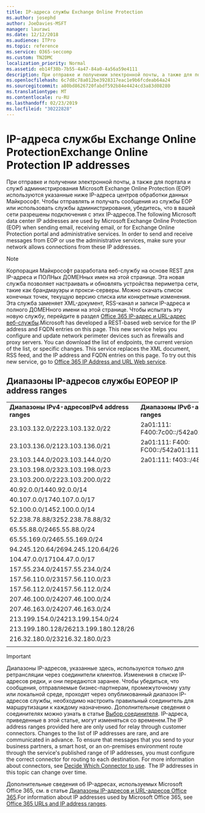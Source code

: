 ```yaml
---
title: IP-адреса службы Exchange Online Protection
ms.author: josephd
author: JoeDavies-MSFT
manager: laurawi
ms.date: 12/12/2018
ms.audience: ITPro
ms.topic: reference
ms.service: O365-seccomp
ms.custom: TN2DMC
localization_priority: Normal
ms.assetid: eb14f38b-7b55-4a47-84a0-4a56a59e4111
description: При отправке и получении электронной почты, а также для портала и служб администрирования Microsoft Exchange Online Protection (EOP) используются указанные ниже IP-адреса центров обработки данных Майкрософт. Чтобы отправлять и получать сообщения из службы EOP или использовать службы администрирования, убедитесь, что в вашей сети разрешены подключения с этих IP-адресов.
ms.openlocfilehash: 6c7d8c78a012be3928317eac1e9b6fcdeab64a24
ms.sourcegitcommit: a80bd8626720fabdf592b84e4424cd3a83d08280
ms.translationtype: MT
ms.contentlocale: ru-RU
ms.lasthandoff: 02/23/2019
ms.locfileid: "30222828"
---
```

# <a name="exchange-online-protection-ip-addresses"></a><span data-ttu-id="421cf-104">IP-адреса службы Exchange Online Protection</span><span class="sxs-lookup"><span data-stu-id="421cf-104">Exchange Online Protection IP addresses</span></span>

<span data-ttu-id="421cf-p102">При отправке и получении электронной почты, а также для портала и служб администрирования Microsoft Exchange Online Protection (EOP) используются указанные ниже IP-адреса центров обработки данных Майкрософт. Чтобы отправлять и получать сообщения из службы EOP или использовать службы администрирования, убедитесь, что в вашей сети разрешены подключения с этих IP-адресов.</span><span class="sxs-lookup"><span data-stu-id="421cf-p102">The following Microsoft data center IP addresses are used by Microsoft Exchange Online Protection (EOP) when sending email, receiving email, or for Exchange Online Protection portal and administrative services. In order to send and receive messages from EOP or use the administrative services, make sure your network allows connections from these IP addresses.</span></span>
 
> [!NOTE]
> <span data-ttu-id="421cf-p103">Корпорация Майкрософт разработала веб-службу на основе REST для IP-адреса и ПОЛНых ДОМЕНных имен на этой странице. Эта новая служба позволяет настраивать и обновлять устройства периметра сети, такие как брандмауэры и прокси-серверы. Можно скачать список конечных точек, текущую версию списка или конкретные изменения. Эта служба заменяет XML-документ, RSS-канал и записи IP-адреса и полного ДОМЕНного имени на этой странице. Чтобы испытать эту новую службу, перейдите в раздел [Office 365 IP-адрес и URL-адрес веб-службы](https://docs.microsoft.com/office365/enterprise/office-365-ip-web-service).</span><span class="sxs-lookup"><span data-stu-id="421cf-p103">Microsoft has developed a REST-based web service for the IP address and FQDN entries on this page. This new service helps you configure and update network perimeter devices such as firewalls and proxy servers. You can download the list of endpoints, the current version of the list, or specific changes. This service replaces the XML document, RSS feed, and the IP address and FQDN entries on this page. To try out this new service, go to [Office 365 IP Address and URL Web service](https://docs.microsoft.com/office365/enterprise/office-365-ip-web-service).</span></span> 
 
## <a name="eop-ip-address-ranges"></a><span data-ttu-id="421cf-112">Диапазоны IP-адресов службы EOP</span><span class="sxs-lookup"><span data-stu-id="421cf-112">EOP IP address ranges</span></span>

||||
|:-----|:-----|:-----|
|<span data-ttu-id="421cf-113">**Диапазоны IPv4-адресов**</span><span class="sxs-lookup"><span data-stu-id="421cf-113">**IPv4 address ranges**</span></span> <br/> |<span data-ttu-id="421cf-114">**Диапазоны IPv6-адресов**</span><span class="sxs-lookup"><span data-stu-id="421cf-114">**IPv6 address ranges**</span></span> <br/> |
| <span data-ttu-id="421cf-115">23.103.132.0/22</span><span class="sxs-lookup"><span data-stu-id="421cf-115">23.103.132.0/22</span></span> | <span data-ttu-id="421cf-116">2a01:111: F400:7c00::/54</span><span class="sxs-lookup"><span data-stu-id="421cf-116">2a01:111:f400:7c00::/54</span></span> |
| <span data-ttu-id="421cf-117">23.103.136.0/21</span><span class="sxs-lookup"><span data-stu-id="421cf-117">23.103.136.0/21</span></span> | <span data-ttu-id="421cf-118">2a01:111: F400: FC00::/54</span><span class="sxs-lookup"><span data-stu-id="421cf-118">2a01:111:f400:fc00::/54</span></span> |
| <span data-ttu-id="421cf-119">23.103.144.0/20</span><span class="sxs-lookup"><span data-stu-id="421cf-119">23.103.144.0/20</span></span> | <span data-ttu-id="421cf-120">2a01:111: f403::/48</span><span class="sxs-lookup"><span data-stu-id="421cf-120">2a01:111:f403::/48</span></span> |
| <span data-ttu-id="421cf-121">23.103.198.0/23</span><span class="sxs-lookup"><span data-stu-id="421cf-121">23.103.198.0/23</span></span> |  |
| <span data-ttu-id="421cf-122">23.103.200.0/22</span><span class="sxs-lookup"><span data-stu-id="421cf-122">23.103.200.0/22</span></span> |  |
| <span data-ttu-id="421cf-123">40.92.0.0/14</span><span class="sxs-lookup"><span data-stu-id="421cf-123">40.92.0.0/14</span></span> |  |
| <span data-ttu-id="421cf-124">40.107.0.0/17</span><span class="sxs-lookup"><span data-stu-id="421cf-124">40.107.0.0/17</span></span> |  |
| <span data-ttu-id="421cf-125">52.100.0.0/14</span><span class="sxs-lookup"><span data-stu-id="421cf-125">52.100.0.0/14</span></span> |  |
| <span data-ttu-id="421cf-126">52.238.78.88/32</span><span class="sxs-lookup"><span data-stu-id="421cf-126">52.238.78.88/32</span></span> |  |
| <span data-ttu-id="421cf-127">65.55.88.0/24</span><span class="sxs-lookup"><span data-stu-id="421cf-127">65.55.88.0/24</span></span> |  |
| <span data-ttu-id="421cf-128">65.55.169.0/24</span><span class="sxs-lookup"><span data-stu-id="421cf-128">65.55.169.0/24</span></span> |  |
| <span data-ttu-id="421cf-129">94.245.120.64/26</span><span class="sxs-lookup"><span data-stu-id="421cf-129">94.245.120.64/26</span></span> |  |
| <span data-ttu-id="421cf-130">104.47.0.0/17</span><span class="sxs-lookup"><span data-stu-id="421cf-130">104.47.0.0/17</span></span> |  |
| <span data-ttu-id="421cf-131">157.55.234.0/24</span><span class="sxs-lookup"><span data-stu-id="421cf-131">157.55.234.0/24</span></span> |  |
| <span data-ttu-id="421cf-132">157.56.110.0/23</span><span class="sxs-lookup"><span data-stu-id="421cf-132">157.56.110.0/23</span></span> |  |
| <span data-ttu-id="421cf-133">157.56.112.0/24</span><span class="sxs-lookup"><span data-stu-id="421cf-133">157.56.112.0/24</span></span> |  |
| <span data-ttu-id="421cf-134">207.46.100.0/24</span><span class="sxs-lookup"><span data-stu-id="421cf-134">207.46.100.0/24</span></span> |  |
| <span data-ttu-id="421cf-135">207.46.163.0/24</span><span class="sxs-lookup"><span data-stu-id="421cf-135">207.46.163.0/24</span></span> |  |
| <span data-ttu-id="421cf-136">213.199.154.0/24</span><span class="sxs-lookup"><span data-stu-id="421cf-136">213.199.154.0/24</span></span> |  |
| <span data-ttu-id="421cf-137">213.199.180.128/26</span><span class="sxs-lookup"><span data-stu-id="421cf-137">213.199.180.128/26</span></span> |  |
| <span data-ttu-id="421cf-138">216.32.180.0/23</span><span class="sxs-lookup"><span data-stu-id="421cf-138">216.32.180.0/23</span></span> |  |
||||
 
> [!IMPORTANT]
> <span data-ttu-id="421cf-p104">Диапазоны IP-адресов, указанные здесь, используются только для ретрансляции через соединители клиентов. Изменения в списке IP-адресов редки, и они передаются заранее. Чтобы убедиться, что сообщения, отправляемые бизнес-партнерам, промежуточному узлу или локальной среде, проходят через опубликованный диапазон IP-адресов службы, необходимо настроить правильный соединитель для маршрутизации к каждому назначению. Дополнительные сведения о соединителях можно узнать в статье [Выбор соединителя](https://docs.microsoft.com/exchange/mail-flow-best-practices/use-connectors-to-configure-mail-flow/set-up-connectors-to-route-mail). IP-адреса, приведенные в этой статье, могут изменяться со временем.</span><span class="sxs-lookup"><span data-stu-id="421cf-p104">The IP address ranges provided here are only used for relay through customer connectors. Changes to the list of IP addresses are rare, and are communicated in advance. To ensure that messages that you send to your business partners, a smart host, or an on-premises environment route through the service's published range of IP addresses, you must configure the correct connector for routing to each destination. For more information about connectors, see [Decide Which Connector to use](https://docs.microsoft.com/exchange/mail-flow-best-practices/use-connectors-to-configure-mail-flow/set-up-connectors-to-route-mail).  The IP addresses in this topic can change over time.</span></span>  
 
<span data-ttu-id="421cf-144">Дополнительные сведения об IP-адресах, используемых Microsoft Office 365, см. в статье [Диапазоны IP-адресов и URL-адресов Office 365](https://go.microsoft.com/fwlink/p/?LinkId=324165).</span><span class="sxs-lookup"><span data-stu-id="421cf-144">For information about IP addresses used by Microsoft Office 365, see [Office 365 URLs and IP address ranges](https://go.microsoft.com/fwlink/p/?LinkId=324165).</span></span>

